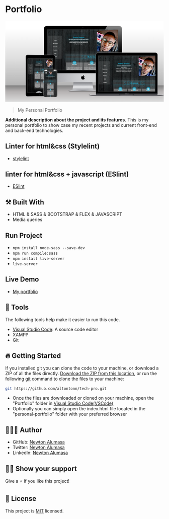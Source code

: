 

# Portfolio
<img src="img/portfolio-see.png">

> My Personal Portfolio

**Additional description about the project and its features.**
This is my personal portfolio to show case my recent projects and current front-end and back-end technologies.

## Linter for html&css (Stylelint)
- [stylelint](https://github.com/microverseinc/linters-config/tree/master/html-css)

## linter for html&css + javascript (ESlint)
- [ESlint](https://github.com/microverseinc/linters-config/tree/master/html-css-js)

## ⚒️ Built With

- HTML & SASS & BOOTSTRAP & FLEX & JAVASCRIPT
- Media queries

## Run Project

- `npm install node-sass --save-dev`
- `npm run compile:sass`
- `npm install live-server`
- `live-server`

## Live Demo
- [My portfolio]()

## 🧰 Tools

The following tools help make it easier to run this code.

- [Visual Studio Code](https://code.visualstudio.com/): A source code editor
- XAMPP
- Git

## 🔥 Getting Started

If you installed git you can clone the code to your machine, or download a ZIP of all the files directly.
[Download the ZIP from this location](https://github.com/altontonn/tech-pro/archive/refs/heads/main.zip), or run the following [git](https://git-scm.com/downloads) command to clone the files to your machine:

```bash
git https://github.com/altontonn/tech-pro.git
```

- Once the files are downloaded or cloned on your machine, open the "Portfolio" folder in [Visual Studio Code(VSCode)](https://code.visualstudio.com/)
- Optionally you can simply open the index.html file located in the "personal-portfolio" folder with your preferred browser

## 🙎🏾‍♂️ Author

- GitHub: [Newton Alumasa](https://github.com/altontonn)
- Twitter: [Newton Alumasa](https://twitter.com/AlumasaNewton)
- LinkedIn: [Newton Alumasa](https://linkedin.com/in/NewtonAlumasa)

## 👊🏾 Show your support

Give a ⭐️ if you like this project!

## 📝 License

This project is [MIT](./LICENSE) licensed.
